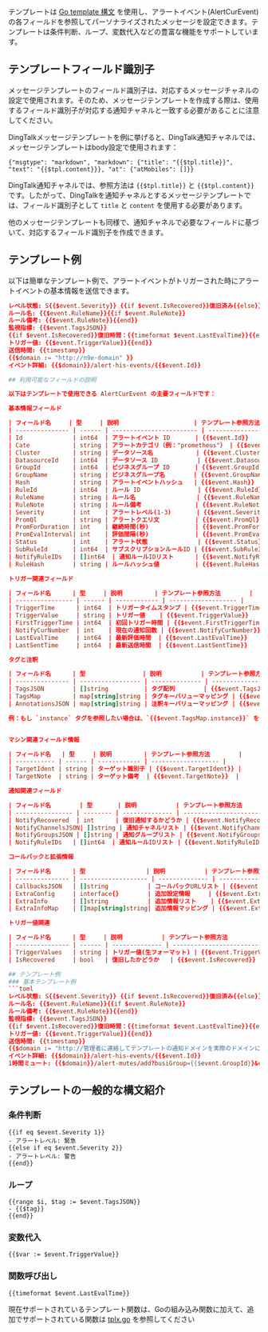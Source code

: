 テンプレートは [Go template 構文](https://pkg.go.dev/text/template) を使用し、アラートイベント(AlertCurEvent)の各フィールドを参照してパーソナライズされたメッセージを設定できます。テンプレートは条件判断、ループ、変数代入などの豊富な機能をサポートしています。

## テンプレートフィールド識別子
メッセージテンプレートのフィールド識別子は、対応するメッセージチャネルの設定で使用されます。そのため、メッセージテンプレートを作成する際は、使用するフィールド識別子が対応する通知チャネルと一致する必要があることに注意してください。

DingTalkメッセージテンプレートを例に挙げると、DingTalk通知チャネルでは、メッセージテンプレートはbody設定で使用されます：
```
{"msgtype": "markdown", "markdown": {"title": "{{$tpl.title}}", "text": "{{$tpl.content}}}, "at": {"atMobiles": []}}
```
DingTalk通知チャネルでは、参照方法は `{{$tpl.title}}` と `{{$tpl.content}}` です。したがって、DingTalkを通知チャネルとするメッセージテンプレートでは、フィールド識別子として `title` と `content` を使用する必要があります。

他のメッセージテンプレートも同様で、通知チャネルで必要なフィールドに基づいて、対応するフィールド識別子を作成できます。

## テンプレート例
以下は簡単なテンプレート例で、アラートイベントがトリガーされた時にアラートイベントの基本情報を送信できます。
```toml
レベル状態: S{{$event.Severity}} {{if $event.IsRecovered}}復旧済み{{else}}発生中{{end}}   
ルール名: {{$event.RuleName}}{{if $event.RuleNote}}   
ルール備考: {{$event.RuleNote}}{{end}}   
監視指標: {{$event.TagsJSON}}
{{if $event.IsRecovered}}復旧時間：{{timeformat $event.LastEvalTime}}{{else}}トリガー時間: {{timeformat $event.TriggerTime}}
トリガー値: {{$event.TriggerValue}}{{end}}
送信時間: {{timestamp}}
{{$domain := "http://n9e-domain" }}   
イベント詳細: {{$domain}}/alert-his-events/{{$event.Id}}

## 利用可能なフィールドの説明

以下はテンプレートで使用できる AlertCurEvent の主要フィールドです：

基本情報フィールド

| フィールド名     | 型     | 説明                     | テンプレート参照方法        |
| --------------- | ------ | ------------------------ | ------------------------- |
| Id              | int64  | アラートイベント ID       | {{$event.Id}}            |
| Cate            | string | アラートカテゴリ（例："prometheus"） | {{$event.Cate}}          |
| Cluster         | string | データソース名            | {{$event.Cluster}}       |
| DatasourceId    | int64  | データソース ID           | {{$event.DatasourceId}}  |
| GroupId         | int64  | ビジネスグループ ID       | {{$event.GroupId}}       |
| GroupName       | string | ビジネスグループ名        | {{$event.GroupName}}     |
| Hash            | string | アラートイベントハッシュ   | {{$event.Hash}}          |
| RuleId          | int64  | ルール ID                | {{$event.RuleId}}        |
| RuleName        | string | ルール名                 | {{$event.RuleName}}      |
| RuleNote        | string | ルール備考               | {{$event.RuleNote}}      |
| Severity        | int    | アラートレベル(1-3)       | {{$event.Severity}}      |
| PromQl          | string | アラートクエリ文          | {{$event.PromQl}}        |
| PromForDuration | int    | 継続時間(秒)             | {{$event.PromForDuration}}  |
| PromEvalInterval| int    | 評価間隔(秒)             | {{$event.PromEvalInterval}} |
| Status          | int    | アラート状態              | {{$event.Status}}          |
| SubRuleId       | int64  | サブスクリプションルールID | {{$event.SubRuleId}}       |
| NotifyRuleIDs   | []int64  | 通知ルールIDリスト      | {{$event.NotifyRuleIDs}}     |
| RuleHash        | string | ルールハッシュ値          | {{$event.RuleHash}}        |

トリガー関連フィールド

| フィールド名      | 型     | 説明         | テンプレート参照方法        |
| ---------------- | ------ | ------------ | ------------------- |
| TriggerTime      | int64  | トリガータイムスタンプ | {{$event.TriggerTime}}            |
| TriggerValue     | string | トリガー値    | {{$event.TriggerValue}}          |
| FirstTriggerTime | int64  | 初回トリガー時間 | {{$event.FirstTriggerTime}}      |
| NotifyCurNumber  | int    | 現在の通知回数 | {{$event.NotifyCurNumber}}       |
| LastEvalTime     | int64  | 最新評価時間  | {{$event.LastEvalTime}}          |
| LastSentTime     | int64  | 最新送信時間  | {{$event.LastSentTime}}          |

タグと注釈

| フィールド名      | 型                | 説明           | テンプレート参照方法        |
| --------------- | ----------------- | -------------- | ------------------- |
| TagsJSON        | []string          | タグ配列        | {{$event.TagsJSON}}        |
| TagsMap         | map[string]string | タグキーバリューマッピング | {{$event.TagsMap}}         |
| AnnotationsJSON | map[string]string | 注釈キーバリューマッピング | {{$event.AnnotationsJSON}} |

例：もし `instance` タグを参照したい場合は、`{{$event.TagsMap.instance}}` を使用し、`summary` 注釈を参照したい場合は、`{{$event.AnnotationsJSON.summary}}` を使用します。


マシン関連フィールド情報

| フィールド名   | 型     | 説明         | テンプレート参照方法        |   
| ----------- | ------ | ------------ | ------------------- |
| TargetIdent | string | ターゲット識別子 | {{$event.TargetIdent}} |
| TargetNote  | string | ターゲット備考  | {{$event.TargetNote}}  |

通知関連フィールド

| フィールド名        | 型       | 説明           | テンプレート参照方法                 |
| ---------------- | -------- | -------------- | --------------------------- |
| NotifyRecovered  | int      | 復旧通知するかどうか | {{$event.NotifyRecovered}}   |
| NotifyChannelsJSON| []string | 通知チャネルリスト | {{$event.NotifyChannelsJSON}}|
| NotifyGroupsJSON | []string | 通知グループリスト | {{$event.NotifyGroupsJSON}}  |
| NotifyRuleIDs   | []int64  | 通知ルールIDリスト | {{$event.NotifyRuleIDs}}     |

コールバックと拡張情報

| フィールド名      | 型                 | 説明           | テンプレート参照方法               |
| --------------- | ------------------- | -------------- | ------------------------- |
| CallbacksJSON   | []string           | コールバックURLリスト | {{$event.CallbacksJSON}}   |
| ExtraConfig     | interface{}        | 追加設定情報     | {{$event.ExtraConfig}}     |
| ExtraInfo       | []string           | 追加情報リスト    | {{$event.ExtraInfo}}      |
| ExtraInfoMap    | []map[string]string| 追加情報マッピング | {{$event.ExtraInfoMap}}    |

トリガー値関連

| フィールド名      | 型     | 説明           | テンプレート参照方法                 |
| --------------- | ------ | -------------- | --------------------------- |
| TriggerValues   | string | トリガー値(生フォーマット) | {{$event.TriggerValues}}    |
| IsRecovered     | bool   | 復旧したかどうか   | {{$event.IsRecovered}}      |

## テンプレート例
### 基本テンプレート例
```toml
レベル状態: S{{$event.Severity}} {{if $event.IsRecovered}}復旧済み{{else}}発生中{{end}}   
ルール名: {{$event.RuleName}}{{if $event.RuleNote}}   
ルール備考: {{$event.RuleNote}}{{end}}   
監視指標: {{$event.TagsJSON}}
{{if $event.IsRecovered}}復旧時間：{{timeformat $event.LastEvalTime}}{{else}}トリガー時間: {{timeformat $event.TriggerTime}}
トリガー値: {{$event.TriggerValue}}{{end}}
送信時間: {{timestamp}}
{{$domain := "http://管理者に連絡してテンプレートの通知ドメインを実際のドメインに変更してください" }}   
イベント詳細: {{$domain}}/alert-his-events/{{$event.Id}}
1時間ミュート: {{$domain}}/alert-mutes/add?busiGroup={{$event.GroupId}}&cate={{$event.Cate}}&datasource_ids={{$event.DatasourceId}}&prod={{$event.RuleProd}}{{range $key, $value := $event.TagsMap}}&tags={{$key}}%3D{{$value}}{{end}}`
```

## テンプレートの一般的な構文紹介
### 条件判断
```plaintext
{{if eq $event.Severity 1}}
- アラートレベル: 緊急
{{else if eq $event.Severity 2}}
- アラートレベル: 警告
{{end}}
 ```

### ループ
```plaintext
{{range $i, $tag := $event.TagsJSON}}  
- {{$tag}}
{{end}}
 ```

### 変数代入
```plaintext
{{$var := $event.TriggerValue}}
 ```

### 関数呼び出し
```plaintext
{{timeformat $event.LastEvalTime}}
 ```

現在サポートされているテンプレート関数は、Goの組み込み関数に加えて、追加でサポートされている関数は [tplx.go](https://github.com/ccfos/nightingale/blob/main/pkg/tplx/tplx.go#L14) を参照してください